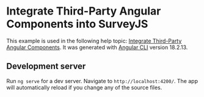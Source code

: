 # Integrate Third-Party Angular Components into SurveyJS

This example is used in the following help topic: [Integrate Third-Party Angular Components](https://surveyjs.io/survey-creator/documentation/customize-question-types/third-party-component-integration-angular). It was generated with [Angular CLI](https://github.com/angular/angular-cli) version 18.2.13.

## Development server

Run `ng serve` for a dev server. Navigate to `http://localhost:4200/`. The app will automatically reload if you change any of the source files.